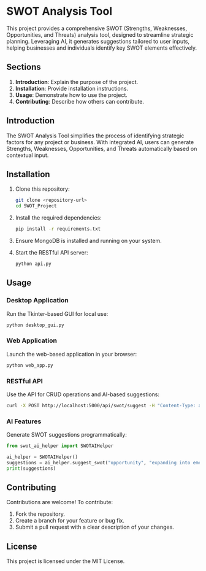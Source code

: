 # SWOT Analysis Tool

This project provides a comprehensive SWOT (Strengths, Weaknesses, Opportunities, and Threats) analysis tool, designed to streamline strategic planning. Leveraging AI, it generates suggestions tailored to user inputs, helping businesses and individuals identify key SWOT elements effectively.

## Sections

1. **Introduction**: Explain the purpose of the project.
2. **Installation**: Provide installation instructions.
3. **Usage**: Demonstrate how to use the project.
4. **Contributing**: Describe how others can contribute.

## Introduction

The SWOT Analysis Tool simplifies the process of identifying strategic factors for any project or business. With integrated AI, users can generate Strengths, Weaknesses, Opportunities, and Threats automatically based on contextual input.

## Installation

1. Clone this repository:
   ```bash
   git clone <repository-url>
   cd SWOT_Project
   ```

2. Install the required dependencies:
   ```bash
   pip install -r requirements.txt
   ```

3. Ensure MongoDB is installed and running on your system.

4. Start the RESTful API server:
   ```bash
   python api.py
   ```

## Usage

### Desktop Application
Run the Tkinter-based GUI for local use:
```bash
python desktop_gui.py
```

### Web Application
Launch the web-based application in your browser:
```bash
python web_app.py
```

### RESTful API
Use the API for CRUD operations and AI-based suggestions:
```bash
curl -X POST http://localhost:5000/api/swot/suggest -H "Content-Type: application/json" -d '{"category": "opportunity", "description": "expanding into new markets"}'
```

### AI Features

Generate SWOT suggestions programmatically:
```python
from swot_ai_helper import SWOTAIHelper

ai_helper = SWOTAIHelper()
suggestions = ai_helper.suggest_swot("opportunity", "expanding into emerging markets")
print(suggestions)
```

## Contributing

Contributions are welcome! To contribute:

1. Fork the repository.
2. Create a branch for your feature or bug fix.
3. Submit a pull request with a clear description of your changes.

## License

This project is licensed under the MIT License.